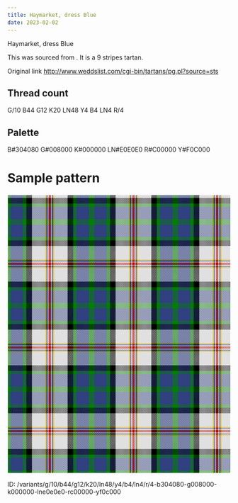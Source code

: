 ```yaml
---
title: Haymarket, dress Blue
date: 2023-02-02
---
```

Haymarket, dress Blue

This was sourced from <no value>.  It is a 9 stripes tartan.

Original link http://www.weddslist.com/cgi-bin/tartans/pg.pl?source=sts

## Thread count
G/10 B44 G12 K20 LN48 Y4 B4 LN4 R/4

## Palette
B#304080 G#008000 K#000000 LN#E0E0E0 R#C00000 Y#F0C000

# Sample pattern

![Tartan detail](tartan.png "G/10 B44 G12 K20 LN48 Y4 B4 LN4 R/4 tartan")

ID: /variants/g/10/b44/g12/k20/ln48/y4/b4/ln4/r/4-b304080-g008000-k000000-lne0e0e0-rc00000-yf0c000